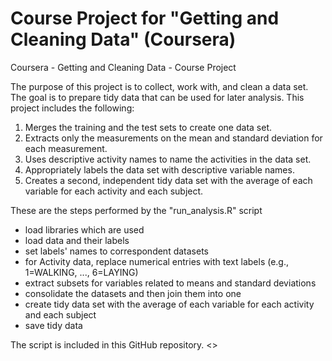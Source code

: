 Course Project for "Getting and Cleaning Data" (Coursera)
==============

Coursera - Getting and Cleaning Data - Course Project

The purpose of this project is to collect, work with, and clean a data set.
The goal is to prepare tidy data that can be used for later analysis.
This project includes the following:
  1) Merges the training and the test sets to create one data set.
  2) Extracts only the measurements on the mean and standard deviation for
     each measurement.
  3) Uses descriptive activity names to name the activities in the data set.
  4) Appropriately labels the data set with descriptive variable names.
  5) Creates a second, independent tidy data set with the average of each
     variable for each activity and each subject.

These are the steps performed by the "run_analysis.R" script

- load libraries which are used
- load data and their labels
- set labels' names to correspondent datasets
- for Activity data, replace numerical entries with text labels (e.g., 1=WALKING, ..., 6=LAYING)
- extract subsets for variables related to means and standard deviations
- consolidate the datasets and then join them into one
- create tidy data set with the average of each variable for each activity and each subject
- save tidy data

The script is included in this GitHub repository.
<>
